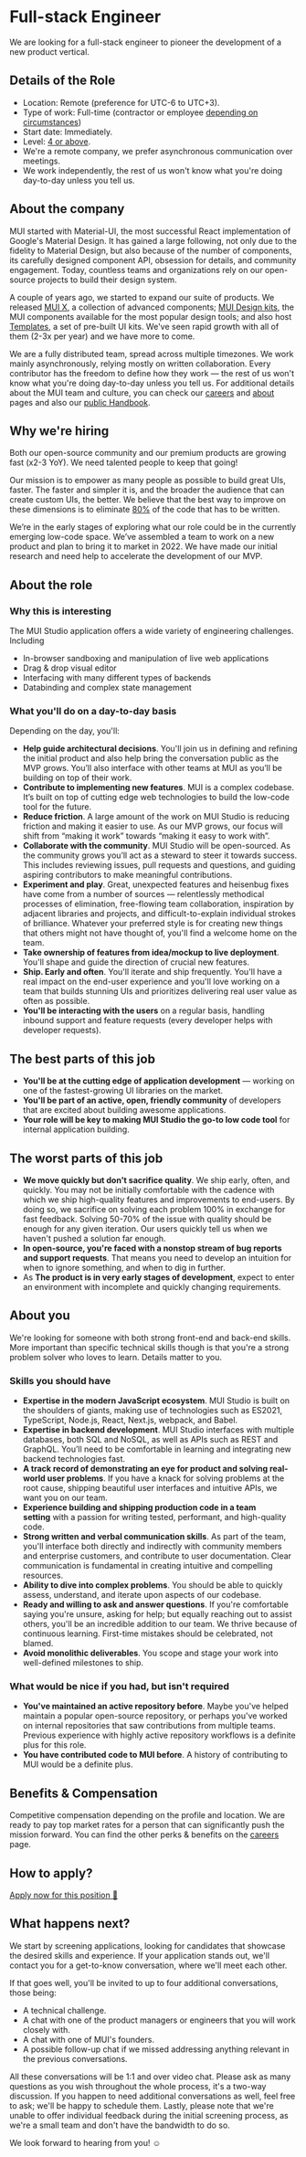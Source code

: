 # Full-stack Engineer

<p class="description">We are looking for a full-stack engineer to pioneer the development of a new product vertical.</p>

## Details of the Role

- Location: Remote (preference for UTC-6 to UTC+3).
- Type of work: Full-time (contractor or employee [depending on circumstances](https://mui-org.notion.site/Hiring-FAQ-64763b756ae44c37b47b081f98915501))
- Start date: Immediately.
- Level: [4 or above](https://docs.google.com/spreadsheets/d/1dDdPD-flNXlgZ0E3ZxVvCDx27RFuhVWJrcfcjNu_I8k/edit#gid=0).
- We're a remote company, we prefer asynchronous communication over meetings.
- We work independently, the rest of us won't know what you're doing day-to-day unless you tell us.

## About the company

MUI started with Material-UI, the most successful React implementation of Google's Material Design. It has gained a large following, not only due to the fidelity to Material Design, but also because of the number of components, its carefully designed component API, obsession for details, and community engagement. Today, countless teams and organizations rely on our open-source projects to build their design system.

A couple of years ago, we started to expand our suite of products. We released [MUI X](/x/), a collection of advanced components; [MUI Design kits](/design-kits/), the MUI components available for the most popular design tools; and also host [Templates](/templates/), a set of pre-built UI kits. We've seen rapid growth with all of them (2-3x per year) and we have more to come.

We are a fully distributed team, spread across multiple timezones. We work mainly asynchronously, relying mostly on written collaboration. Every contributor has the freedom to define how they work — the rest of us won't know what you're doing day-to-day unless you tell us. For additional details about the MUI team and culture, you can check our [careers](/careers/) and [about](/about/) pages and also our [public Handbook](https://mui-org.notion.site/Handbook-f086d47e10794d5e839aef9dc67f324b).

## Why we're hiring

Both our open-source community and our premium products are growing fast (x2-3 YoY). We need talented people to keep that going!

Our mission is to empower as many people as possible to build great UIs, faster. The faster and simpler it is, and the broader the audience that can create custom UIs, the better. We believe that the best way to improve on these dimensions is to eliminate [80%](https://www.youtube.com/watch?v=GnO7D5UaDig&t=2451s) of the code that has to be written.

We’re in the early stages of exploring what our role could be in the currently emerging low-code space. We’ve assembled a team to work on a new product and plan to bring it to market in 2022. We have made our initial research and need help to accelerate the development of our MVP.

## About the role

### Why this is interesting

The MUI Studio application offers a wide variety of engineering challenges. Including

- In-browser sandboxing and manipulation of live web applications
- Drag & drop visual editor
- Interfacing with many different types of backends
- Databinding and complex state management

### What you'll do on a day-to-day basis

Depending on the day, you'll:

- **Help guide architectural decisions**. You'll join us in defining and refining the initial product and also help bring the conversation public as the MVP grows. You’ll also interface with other teams at MUI as you’ll be building on top of their work.
- **Contribute to implementing new features**. MUI is a complex codebase. It’s built on top of cutting edge web technologies to build the low-code tool for the future.
- **Reduce friction**. A large amount of the work on MUI Studio is reducing friction and making it easier to use. As our MVP grows, our focus will shift from “making it work” towards “making it easy to work with”.
- **Collaborate with the community**. MUI Studio will be open-sourced. As the community grows you’ll act as a steward to steer it towards success. This includes reviewing issues, pull requests and questions, and guiding aspiring contributors to make meaningful contributions.
- **Experiment and play**. Great, unexpected features and heisenbug fixes have come from a number of sources — relentlessly methodical processes of elimination, free-flowing team collaboration, inspiration by adjacent libraries and projects, and difficult-to-explain individual strokes of brilliance. Whatever your preferred style is for creating new things that others might not have thought of, you'll find a welcome home on the team.
- **Take ownership of features from idea/mockup to live deployment**. You'll shape and guide the direction of crucial new features.
- **Ship. Early and often**. You'll iterate and ship frequently. You'll have a real impact on the end-user experience and you'll love working on a team that builds stunning UIs and prioritizes delivering real user value as often as possible.
- **You'll be interacting with the users** on a regular basis, handling inbound support and feature requests (every developer helps with developer requests).

## The best parts of this job

- **You'll be at the cutting edge of application development** — working on one of the fastest-growing UI libraries on the market.
- **You'll be part of an active, open, friendly community** of developers that are excited about building awesome applications.
- **Your role will be key to making MUI Studio the go-to low code tool** for internal application building.

## The worst parts of this job

- **We move quickly but don't sacrifice quality**. We ship early, often, and quickly. You may not be initially comfortable with the cadence with which we ship high-quality features and improvements to end-users. By doing so, we sacrifice on solving each problem 100% in exchange for fast feedback. Solving 50-70% of the issue with quality should be enough for any given iteration. Our users quickly tell us when we haven't pushed a solution far enough.
- **In open-source, you're faced with a nonstop stream of bug reports and support requests**. That means you need to develop an intuition for when to ignore something, and when to dig in further.
- As **The product is in very early stages of development**, expect to enter an environment with incomplete and quickly changing requirements.

## About you

We're looking for someone with both strong front-end and back-end skills. More important than specific technical skills though is that you're a strong problem solver who loves to learn. Details matter to you.

### Skills you should have

- **Expertise in the modern JavaScript ecosystem**. MUI Studio is built on the shoulders of giants, making use of technologies such as ES2021, TypeScript, Node.js, React, Next.js, webpack, and Babel.
- **Expertise in backend development**. MUI Studio interfaces with multiple databases, both SQL and NoSQL, as well as APIs such as REST and GraphQL. You’ll need to be comfortable in learning and integrating new backend technologies fast.
- **A track record of demonstrating an eye for product and solving real-world user problems**. If you have a knack for solving problems at the root cause, shipping beautiful user interfaces and intuitive APIs, we want you on our team.
- **Experience building and shipping production code in a team setting** with a passion for writing tested, performant, and high-quality code.
- **Strong written and verbal communication skills**. As part of the team, you'll interface both directly and indirectly with community members and enterprise customers, and contribute to user documentation. Clear communication is fundamental in creating intuitive and compelling resources.
- **Ability to dive into complex problems**. You should be able to quickly assess, understand, and iterate upon aspects of our codebase.
- **Ready and willing to ask and answer questions**. If you're comfortable saying you're unsure, asking for help; but equally reaching out to assist others, you'll be an incredible addition to our team. We thrive because of continuous learning. First-time mistakes should be celebrated, not blamed.
- **Avoid monolithic deliverables**. You scope and stage your work into well-defined milestones to ship.

### What would be nice if you had, but isn't required

- **You've maintained an active repository before**. Maybe you've helped maintain a popular open-source repository, or perhaps you've worked on internal repositories that saw contributions from multiple teams. Previous experience with highly active repository workflows is a definite plus for this role.
- **You have contributed code to MUI before**. A history of contributing to MUI would be a definite plus.

## Benefits & Compensation

Competitive compensation depending on the profile and location. We are ready to pay top market rates for a person that can significantly push the mission forward. You can find the other perks & benefits on the [careers](/careers/#perks-amp-benefits) page.

## How to apply?

[Apply now for this position 📮](https://airtable.com/shrdqo1Z6srZXGcvh?prefill_Applying+for=Full-stack%20Engineer%20-%20Studio)

## What happens next?

We start by screening applications, looking for candidates that showcase the desired skills and experience. If your application stands out, we'll contact you for a get-to-know conversation, where we'll meet each other.

If that goes well, you'll be invited to up to four additional conversations, those being:

- A technical challenge.
- A chat with one of the product managers or engineers that you will work closely with.
- A chat with one of MUI's founders.
- A possible follow-up chat if we missed addressing anything relevant in the previous conversations.

All these conversations will be 1:1 and over video chat. Please ask as many questions as you wish throughout the whole process, it's a two-way discussion. If you happen to need additional conversations as well, feel free to ask; we'll be happy to schedule them. Lastly, please note that we're unable to offer individual feedback during the initial screening process, as we're a small team and don't have the bandwidth to do so.

We look forward to hearing from you! ☺️
